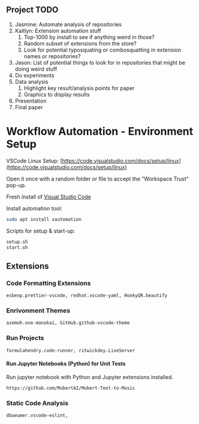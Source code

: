 Project TODO
-------------

1. Jasmine: Automate analysis of repositories
2. Kaitlyn: Extension automation stuff
	1. Top-1000 by install to see if anything weird in those?
	2. Random subset of extensions from the store?
	3. Look for potential typosquating or combosquatting in extension names or repositories?
3. Jason: List of potential things to look for in repositories that might be doing weird stuff
4. Do experiments
5. Data analysis
	1. Highlight key result/analysis points for paper
	2. Graphics to display results
6. Presentation
7. Final paper

# Workflow Automation - Environment Setup

VSCode Linux Setup: [https://code.visualstudio.com/docs/setup/linux](https://code.visualstudio.com/docs/setup/linux)

Open it once with a random folder or file to accept the "Workspace Trust" pop-up.

Fresh install of [Visual Studio Code](https://code.visualstudio.com/)

Install automation tool:

```sh
sudo apt install xautomation
```

Scripts for setup & start-up:

```sh
setup.sh
start.sh
```

## Extensions

### Code Formatting Extensions

```
esbenp.prettier-vscode, redhat.vscode-yaml, HookyQR.beautify
```

### Enrivonment Themes

```
azemoh.one-monokai, GitHub.github-vscode-theme
```

### Run Projects

```
formulahendry.code-runner, ritwickdey.LiveServer
```

#### Run Jupyter Notebooks (Python) for Unit Tests

Run jupyter notebook with Python and Jupyter extensions installed.

```
https://github.com/MubertAI/Mubert-Text-to-Music
```

### Static Code Analysis

```
dbaeumer.vscode-eslint, 
```
